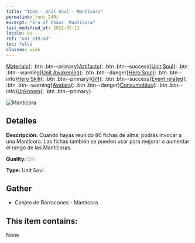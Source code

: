 ```yaml
---
title: "Item - Unit Soul - Mantícora"
permalink: /unt_249/
excerpt: "Era of Chaos  Mantícora"
last_modified_at: 2021-05-11
locale: es
ref: "unt_249.md"
toc: false
classes: wide
---
```

 [Materials](/ItemsES/){: .btn .btn--primary}[Artifacts](/ItemsES/Artifacts/){: .btn .btn--success}[Unit Soul](/ItemsES/UnitSoul/){: .btn .btn--warning}[Unit Awakening](/ItemsES/UnitAwakening/){: .btn .btn--danger}[Hero Soul](/ItemsES/HeroSoul/){: .btn .btn--info}[Hero Skill](/ItemsES/HeroSkill/){: .btn .btn--primary}[Gift](/ItemsES/Gift/){: .btn .btn--success}[Event related](/ItemsES/Events/){: .btn .btn--warning}[Avatars](/ItemsES/Avatars/){: .btn .btn--danger}[Consumables](/ItemsES/Consumables/){: .btn .btn--info}[Unknown](/ItemsES/Unknown/){: .btn .btn--primary}

 ![Mantícora](/images/u/ti_shixie.jpg)

## Detalles
 **Descripción:** Cuando hayas reunido 80 fichas de alma, podrás invocar a una Mantícora. Las fichas también se pueden usar para mejorar o aumentar el rango de las Mantícoras.

 **Quality:** <span style="color: #DA70D6">OK</span>

 **Type:** Unit Soul

## Gather

*    Canjeo de Barracones - Mantícora 

## This item contains:

  None


